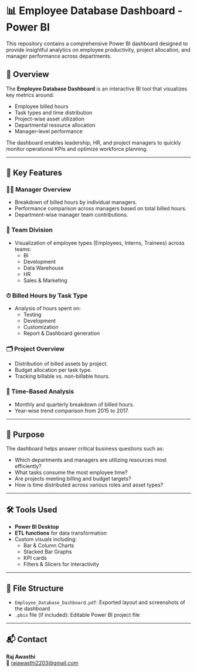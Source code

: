 # 📊 Employee Database Dashboard - Power BI

This repository contains a comprehensive Power BI dashboard designed to provide insightful analytics on employee productivity, project allocation, and manager performance across departments.

## 📁 Overview

The **Employee Database Dashboard** is an interactive BI tool that visualizes key metrics around:

- Employee billed hours  
- Task types and time distribution  
- Project-wise asset utilization  
- Departmental resource allocation  
- Manager-level performance  

The dashboard enables leadership, HR, and project managers to quickly monitor operational KPIs and optimize workforce planning.

---

## 📌 Key Features

### 🧑‍💼 Manager Overview
- Breakdown of billed hours by individual managers.
- Performance comparison across managers based on total billed hours.
- Department-wise manager team contributions.

### 👥 Team Division
- Visualization of employee types (Employees, Interns, Trainees) across teams:
  - BI
  - Development
  - Data Warehouse
  - HR
  - Sales & Marketing

### ⏱ Billed Hours by Task Type
- Analysis of hours spent on:
  - Testing
  - Development
  - Customization
  - Report & Dashboard generation

### 🗂 Project Overview
- Distribution of billed assets by project.
- Budget allocation per task type.
- Tracking billable vs. non-billable hours.

### 📆 Time-Based Analysis
- Monthly and quarterly breakdown of billed hours.
- Year-wise trend comparison from 2015 to 2017.

---

## 🎯 Purpose

The dashboard helps answer critical business questions such as:

- Which departments and managers are utilizing resources most efficiently?
- What tasks consume the most employee time?
- Are projects meeting billing and budget targets?
- How is time distributed across various roles and asset types?

---

## 🛠 Tools Used

- **Power BI Desktop**
- **ETL functions** for data transformation
- Custom visuals including:
  - Bar & Column Charts
  - Stacked Bar Graphs
  - KPI cards
  - Filters & Slicers for interactivity

---

## 📂 File Structure

- `Employee_Database_Dashboard.pdf`: Exported layout and screenshots of the dashboard
- `.pbix` file (if included): Editable Power BI project file

---

## 📬 Contact

**Raj Awasthi**  
📧 rajawasthi2203@gmail.com

